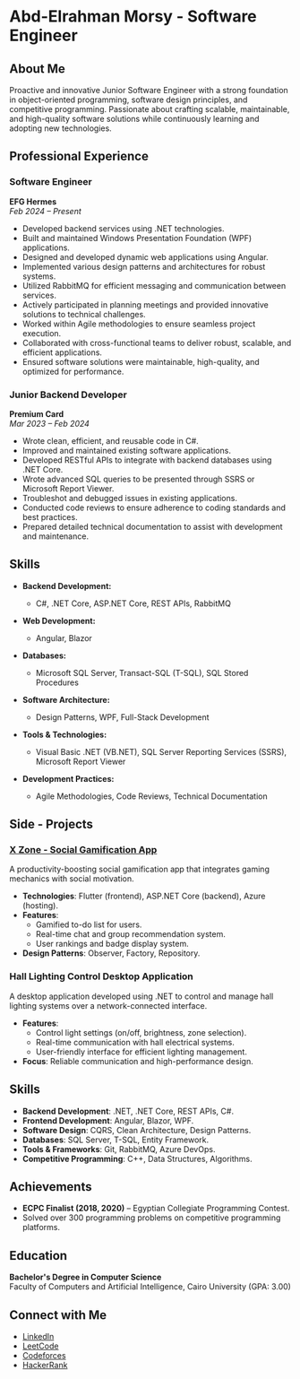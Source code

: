 # Abd-Elrahman Morsy - Software Engineer

## About Me
Proactive and innovative Junior Software Engineer with a strong foundation in object-oriented programming, software design principles, and competitive programming. Passionate about crafting scalable, maintainable, and high-quality software solutions while continuously learning and adopting new technologies.
## Professional Experience

### **Software Engineer**  
**EFG Hermes**  
*Feb 2024 – Present*  
- Developed backend services using .NET technologies.  
- Built and maintained Windows Presentation Foundation (WPF) applications.  
- Designed and developed dynamic web applications using Angular.  
- Implemented various design patterns and architectures for robust systems.  
- Utilized RabbitMQ for efficient messaging and communication between services.  
- Actively participated in planning meetings and provided innovative solutions to technical challenges.  
- Worked within Agile methodologies to ensure seamless project execution.  
- Collaborated with cross-functional teams to deliver robust, scalable, and efficient applications.  
- Ensured software solutions were maintainable, high-quality, and optimized for performance.  

### **Junior Backend Developer**  
**Premium Card**  
*Mar 2023 – Feb 2024*  
- Wrote clean, efficient, and reusable code in C#.  
- Improved and maintained existing software applications.  
- Developed RESTful APIs to integrate with backend databases using .NET Core.  
- Wrote advanced SQL queries to be presented through SSRS or Microsoft Report Viewer.  
- Troubleshot and debugged issues in existing applications.  
- Conducted code reviews to ensure adherence to coding standards and best practices.  
- Prepared detailed technical documentation to assist with development and maintenance.  

## Skills

- **Backend Development:**  
  - C#, .NET Core, ASP.NET Core, REST APIs, RabbitMQ  

- **Web Development:**  
  - Angular, Blazor  

- **Databases:**  
  - Microsoft SQL Server, Transact-SQL (T-SQL), SQL Stored Procedures  

- **Software Architecture:**  
  - Design Patterns, WPF, Full-Stack Development  

- **Tools & Technologies:**  
  - Visual Basic .NET (VB.NET), SQL Server Reporting Services (SSRS), Microsoft Report Viewer  

- **Development Practices:**  
  - Agile Methodologies, Code Reviews, Technical Documentation  
## Side - Projects

### [X Zone - Social Gamification App](https://github.com/abdomorsi/xZoneAPI---Social-Gamification-app--master)
A productivity-boosting social gamification app that integrates gaming mechanics with social motivation.
- **Technologies**: Flutter (frontend), ASP.NET Core (backend), Azure (hosting).
- **Features**:
  - Gamified to-do list for users.
  - Real-time chat and group recommendation system.
  - User rankings and badge display system.
- **Design Patterns**: Observer, Factory, Repository.

### Hall Lighting Control Desktop Application
A desktop application developed using .NET to control and manage hall lighting systems over a network-connected interface.
- **Features**:
  - Control light settings (on/off, brightness, zone selection).
  - Real-time communication with hall electrical systems.
  - User-friendly interface for efficient lighting management.
- **Focus**: Reliable communication and high-performance design.

## Skills
- **Backend Development**: .NET, .NET Core, REST APIs, C#.
- **Frontend Development**: Angular, Blazor, WPF.
- **Software Design**: CQRS, Clean Architecture, Design Patterns.
- **Databases**: SQL Server, T-SQL, Entity Framework.
- **Tools & Frameworks**: Git, RabbitMQ, Azure DevOps.
- **Competitive Programming**: C++, Data Structures, Algorithms.

## Achievements
- **ECPC Finalist (2018, 2020)** – Egyptian Collegiate Programming Contest.
- Solved over 300 programming problems on competitive programming platforms.

## Education
**Bachelor's Degree in Computer Science**  
Faculty of Computers and Artificial Intelligence, Cairo University (GPA: 3.00)

## Connect with Me
- [LinkedIn](https://www.linkedin.com/in/abdelrahman-morsy-0a89a4153/)
- [LeetCode](https://leetcode.com/Boodii/)
- [Codeforces](https://codeforces.com/profile/abdomorsy389)
- [HackerRank](https://www.hackerrank.com/abdomorsy389?hr_r=1)
